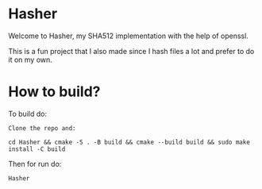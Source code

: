 # Hasher

Welcome to Hasher, my SHA512 implementation with the help of openssl.

This is a fun project that I also made since I hash files a lot and prefer to do it on my own.

# How to build?

To build do:

```
Clone the repo and:

cd Hasher && cmake -S . -B build && cmake --build build && sudo make install -C build
```

Then for run do:

```
Hasher
```
